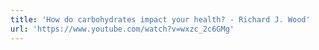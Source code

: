 ```yaml
---
title: 'How do carbohydrates impact your health? - Richard J. Wood'
url: 'https://www.youtube.com/watch?v=wxzc_2c6GMg'
---
```

